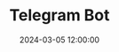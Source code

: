 ---
layout: inner
position: right
title: 'Telegram Bot'
date: 2024-03-05 12:00:00
categories: development
tags: Python Docker OCR API
featured_image: '/img/posts/04_nomnetbot-1130x864-2x.png'
project_link: 'https://github.com/MeowyPouncer/licence-plate-parser-bot'
button_icon: 'github'
button_text: 'Project Link'
lead_text: 'Development of a Telegram bot, implementation of a license plate recognition module, introduction of an API for interaction'
---